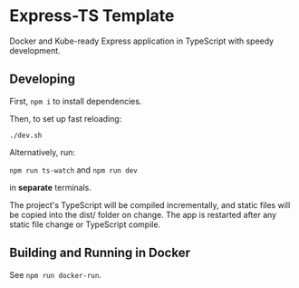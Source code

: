 # Express-TS Template

Docker and Kube-ready Express application in TypeScript with speedy development.


## Developing

First, `npm i` to install dependencies.

Then, to set up fast reloading:

`./dev.sh`

Alternatively, run:

`npm run ts-watch` and `npm run dev`

in **separate** terminals.

The project's TypeScript will be compiled incrementally, and static files will be copied into the dist/ folder on change. The app is restarted after any static file change or TypeScript compile.

## Building and Running in Docker
See `npm run docker-run`.
